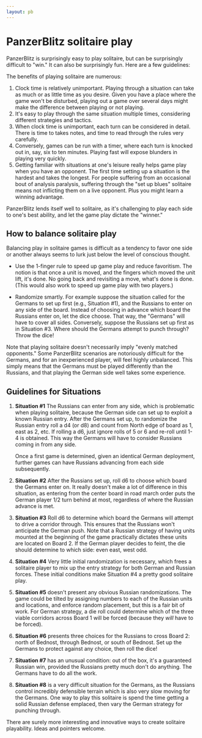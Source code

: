 ```yaml
---
layout: pb
---
```


# PanzerBlitz solitaire play

PanzerBlitz is surprisingly easy to play solitaire, but can be surprisingly difficult
to "win." It can also be surprisingly fun. Here are a few guidelines:

The benefits of playing solitaire are numerous:

1. Clock time is relatively unimportant. Playing through a situation can
   take as much or as little time as you desire. Given you have a place
   where the game won't be disturbed, playing out a game over several
   days might make the difference between playing or not playing.
2. It's easy to play through the same situation multiple times,
   considering different strategies and tactics.
3. When clock time is unimportant, each turn can be considered in
   detail. There is time to takes notes, and time to read through the
   rules very carefully.
4. Conversely, games can be run with a timer, where each turn is knocked
   out in, say, six to ten minutes. Playing fast will expose blunders in
   playing very quickly.
5. Getting familiar with situations at one's leisure really helps game
   play when you have an opponent. The first time setting up a situation
   is the hardest and takes the longest. For people suffering from an
   occasional bout of analysis paralysis, suffering through the "set up
   blues" solitaire means not inflicting them on a live opponent. Plus
   you might learn a winning advantage.

PanzerBlitz lends itself well to solitaire, as it's challenging to play
each side to one's best ability, and let the game play dictate the
"winner."


## How to balance solitaire play

Balancing play in solitaire games is difficult as a tendency to favor
one side or another always seems to lurk just below the level of
conscious thought.

* Use the 1-finger rule to speed up game play and reduce favoritism.
  The notion is that once a unit is moved, and the fingers which moved
  the unit lift, it's done. No going back and revisiting a move, what's
  done is done. (This would also work to speed up game play with two
  players.)

* Randomize smartly. For example suppose the situation called for the Germans
  to set up first (e.g., Situation #1), and the Russians to enter on any side of
  the board. Instead of choosing in advance which board the Russians enter on,
  let the dice choose. That way, the "Germans" will have to cover all sides.
  Conversely, suppose the Russians set up first as in Situation #3. Where should the
  Germans attempt to punch through? Throw the dice!

Note that playing solitaire doesn't necessarily imply "evenly matched
opponents." Some PanzerBlitz scenarios are notoriously difficult for the
Germans, and for an inexperienced player, will feel highly unbalanced.
This simply means that the Germans must be played differently than the
Russians, and that playing the German side well takes some experience.

## Guidelines for Situations

1. **Situation #1** The Russians can enter from any side, which is
   problematic when playing solitaire, because the German side can
   set up to exploit a known Russian entry. After the Germans set up,
   to randomize the Russian entry roll a d4
   (or d8) and count from North edge of board as 1, east as 2, etc.
   If rolling a d6, just ignore rolls of 5 or 6 and re-roll until
   1-4 is obtained. This way the Germans will have to consider Russians
   coming in from any side.

   Once a first game is determined, given an identical German
   deployment, further games can have Russians advancing from each
   side subsequently.

1. **Situation #2** After the Russians set up,
   roll d6 to choose which board the Germans enter on.
   It really doesn't make a lot of difference in this situation, as
   entering from the center board in road march order puts the German
   player 1/2 turn behind at most, regardless of where the Russian
   advance is met.

1. **Situation #3** Roll d6 to determine which board the Germans will
   attempt to drive a corridor through. This
   ensures that the Russians won't anticipate the German push. Note that
   a Russian strategy of having units mounted at the beginning of the
   game practically dictates these units are located on Board 2. If the
   German player decides to feint, the die should determine to which
   side: even east, west odd.

1. **Situation #4** Very little initial randomization is necessary,
   which frees a solitaire player to mix up the entry strategy for both
   German and Russian forces. These initial conditions make Situation #4
   a pretty good solitaire play.

1. **Situation #5** doesn't present any obvious Russian randomizations.
   The game could be tilted by assigning numbers to each of the Russian
   units and locations, and enforce random placement, but this is a
   fair bit of work. For German strategy, a die roll could determine
   which of the three viable corridors across Board 1 will be forced
   (because they *will* have to be forced).

1. **Situation #6** presents three choices for the Russians to cross
   Board 2: north of Bednost, through Bednost, or south of Bednost.
   Set up the Germans to protect against any choice, then roll the dice!

1. **Situation #7** has an unusual condition: out of the box, it's a
   guaranteed Russian win, provided the Russians pretty much don't do
   anything. The Germans have to do all the work.

1. **Situation #8** is a very difficult situation for the Germans, as
   the Russians control incredibly defensible terrain which is also very
   slow moving for the Germans. One way to play this solitaire is spend
   the time getting a solid Russian defense emplaced, then vary the
   German strategy for punching through.

There are surely more interesting and innovative ways to create
solitaire playability. Ideas and pointers welcome.

